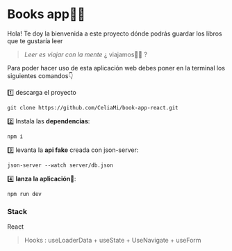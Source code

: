 # Books app📖💖

Hola! Te doy la bienvenida a este proyecto dónde podrás guardar los libros que te gustaría leer
> 
> *Leer es viajar con la mente*
>  ¿ viajamos🐱‍🚀 ?
> 
Para poder hacer uso de esta aplicación web debes poner en la terminal los siguientes comandos👇

1️⃣ descarga el proyecto

```
git clone https://github.com/CeliaMi/book-app-react.git
```
2️⃣ Instala las **dependencias**:
```
npm i
```
3️⃣ levanta la **api fake** creada con json-server:
```
json-server --watch server/db.json
```
4️⃣ **lanza la aplicación**🚀:
```
npm run dev
```

### Stack
React 
>Hooks : useLoaderData + useState + UseNavigate + useForm
